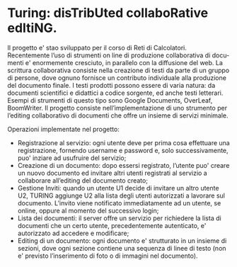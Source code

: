 # Turing: disTribUted collaboRative edItiNG.
Il progetto e' stao sviluppato per il corso di Reti di Calcolatori. 
Recentemente l’uso di strumenti on line di produzione collaborativa di docu- menti e' enormemente cresciuto, in parallelo con la diffusione del web.
La scrittura collaborativa consiste nella creazione di testi da parte di un gruppo di persone, dove ognuno fornisce un contributo individuale alla produzione del documento finale. I testi prodotti possono essere di varia natura: da documenti scientifici e didattici a codice sorgente, ed anche testi letterari. Esempi di strumenti di questo tipo sono Google Documents, OverLeaf, BoomWriter.
Il progetto consiste nell’implementazione di uno strumento per l’editing collaborativo di documenti che offre un insieme di servizi minimale.

Operazioni implementate nel progetto:
- Registrazione al servizio: ogni utente deve per prima cosa effettuare una registrazione, fornendo username e password e, solo successivamente, puo' inziare ad usufruire del servizio;
- Creazione di un documento: dopo essersi registrato, l’utente puo' creare un nuovo documento ed invitare altri utenti registrati al servizio a collaborare all’editing del documento creato;
- Gestione Inviti: quando un utente U1 decide di invitare un altro utente U2, TURING aggiunge U2 alla lista degli utenti autorizzati a lavorare sul documento. L’invito viene notificato immediatamente ad un utente, se online, oppure al momento del successivo login;
- Lista dei documenti: il server offre un servizio per richiedere la lista di documenti che un certo utente, precedentemente autenticato, e' autorizzato ad accedere e modificare;
- Editing di un documento: ogni documento e' strutturato in un insieme di sezioni, dove ogni sezione contiene una sequenza di linee di testo (non e' previsto l’inserimento di foto o di immagini nel documento).
